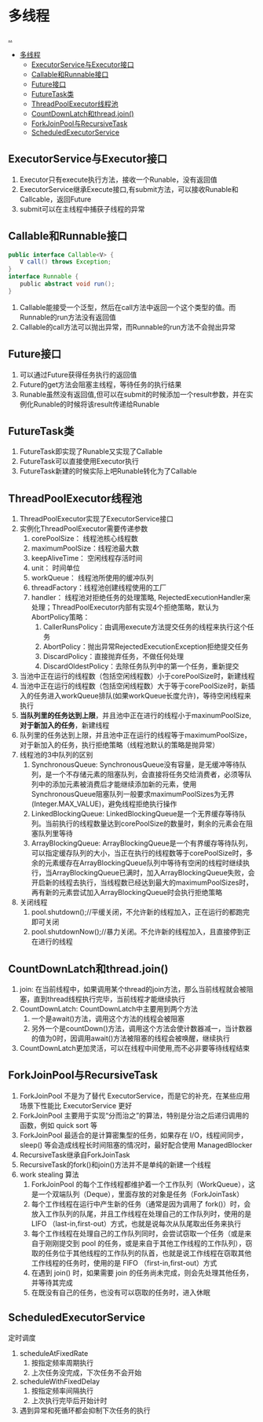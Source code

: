 # 多线程

[..](../java-catalog.md)

- [多线程](#多线程)
  - [ExecutorService与Executor接口](#executorservice与executor接口)
  - [Callable和Runnable接口](#callable和runnable接口)
  - [Future接口](#future接口)
  - [FutureTask类](#futuretask类)
  - [ThreadPoolExecutor线程池](#threadpoolexecutor线程池)
  - [CountDownLatch和thread.join()](#countdownlatch和threadjoin)
  - [ForkJoinPool与RecursiveTask](#forkjoinpool与recursivetask)
  - [ScheduledExecutorService](#scheduledexecutorservice)


## ExecutorService与Executor接口

1. Executor只有execute执行方法，接收一个Runable，没有返回值
2. ExecutorService继承Execute接口,有submit方法，可以接收Runable和Callcable，返回Future
3. submit可以在主线程中捕获子线程的异常



## Callable和Runnable接口

```java
public interface Callable<V> {
　　V call() throws Exception;
}
interface Runnable {
　　public abstract void run();
}
```
1. Callable能接受一个泛型，然后在call方法中返回一个这个类型的值。而Runnable的run方法没有返回值
2. Callable的call方法可以抛出异常，而Runnable的run方法不会抛出异常

## Future接口

1. 可以通过Future获得任务执行的返回值
2. Future的get方法会阻塞主线程，等待任务的执行结果
3. Runable虽然没有返回值,但可以在submit的时候添加一个result参数，并在实例化Runable的时候将该result传递给Runable

## FutureTask类

1. FutureTask即实现了Runable又实现了Callable
2. FutureTask可以直接使用Executor执行
3. FutureTask新建的时候实际上吧Runable转化为了Callable

## ThreadPoolExecutor线程池

1. ThreadPoolExecutor实现了ExecutorService接口
2. 实例化ThreadPoolExecutor需要传递参数
   1. corePoolSize： 线程池核心线程数
   2. maximumPoolSize：线程池最大数
   3. keepAliveTime： 空闲线程存活时间
   4. unit： 时间单位
   5. workQueue： 线程池所使用的缓冲队列
   6. threadFactory：线程池创建线程使用的工厂
   7. handler： 线程池对拒绝任务的处理策略, RejectedExecutionHandler来处理；ThreadPoolExecutor内部有实现4个拒绝策略，默认为AbortPolicy策略：
      1. CallerRunsPolicy：由调用execute方法提交任务的线程来执行这个任务
      2. AbortPolicy：抛出异常RejectedExecutionException拒绝提交任务
      3. DiscardPolicy：直接抛弃任务，不做任何处理
      4. DiscardOldestPolicy：去除任务队列中的第一个任务，重新提交
3. 当池中正在运行的线程数（包括空闲线程数）小于corePoolSize时，新建线程
4. 当池中正在运行的线程数（包括空闲线程数）大于等于corePoolSize时，新插入的任务进入workQueue排队(如果workQueue长度允许)，等待空闲线程来执行
5. **当队列里的任务达到上限**，并且池中正在进行的线程小于maxinumPoolSize,**对于新加入的任务**，新建线程
6. 队列里的任务达到上限，并且池中正在运行的线程等于maximumPoolSize，对于新加入的任务，执行拒绝策略（线程池默认的策略是抛异常）
7. 线程池的3中队列的区别
   1. SynchronousQueue: SynchronousQueue没有容量，是无缓冲等待队列，是一个不存储元素的阻塞队列，会直接将任务交给消费者，必须等队列中的添加元素被消费后才能继续添加新的元素，使用SynchronousQueue阻塞队列一般要求maximumPoolSizes为无界(Integer.MAX_VALUE)，避免线程拒绝执行操作
   2. LinkedBlockingQueue: LinkedBlockingQueue是一个无界缓存等待队列。当前执行的线程数量达到corePoolSize的数量时，剩余的元素会在阻塞队列里等待
   3. ArrayBlockingQueue: ArrayBlockingQueue是一个有界缓存等待队列，可以指定缓存队列的大小，当正在执行的线程数等于corePoolSize时，多余的元素缓存在ArrayBlockingQueue队列中等待有空闲的线程时继续执行，当ArrayBlockingQueue已满时，加入ArrayBlockingQueue失败，会开启新的线程去执行，当线程数已经达到最大的maximumPoolSizes时，再有新的元素尝试加入ArrayBlockingQueue时会执行拒绝策略
8. 关闭线程
   1. pool.shutdown();//平缓关闭，不允许新的线程加入，正在运行的都跑完即可关闭
   2. pool.shutdownNow();//暴力关闭。不允许新的线程加入，且直接停到正在进行的线程

## CountDownLatch和thread.join()

1. join: 在当前线程中，如果调用某个thread的join方法，那么当前线程就会被阻塞，直到thread线程执行完毕，当前线程才能继续执行
2. CountDownLatch: CountDownLatch中主要用到两个方法
   1. 一个是await()方法，调用这个方法的线程会被阻塞
   2. 另外一个是countDown()方法，调用这个方法会使计数器减一，当计数器的值为0时，因调用await()方法被阻塞的线程会被唤醒，继续执行
3. CountDownLatch更加灵活，可以在线程中间使用,而不必非要等待线程结束

## ForkJoinPool与RecursiveTask

1. ForkJoinPool 不是为了替代 ExecutorService，而是它的补充，在某些应用场景下性能比 ExecutorService 更好
2. ForkJoinPool 主要用于实现“分而治之”的算法，特别是分治之后递归调用的函数，例如 quick sort 等
3. ForkJoinPool 最适合的是计算密集型的任务，如果存在 I/O，线程间同步，sleep() 等会造成线程长时间阻塞的情况时，最好配合使用 ManagedBlocker  
4. RecursiveTask继承自ForkJoinTask
5. RecursiveTask的fork()和join()方法并不是单纯的新建一个线程
6. work stealing 算法
   1. ForkJoinPool 的每个工作线程都维护着一个工作队列（WorkQueue），这是一个双端队列（Deque），里面存放的对象是任务（ForkJoinTask）
   2. 每个工作线程在运行中产生新的任务（通常是因为调用了 fork()）时，会放入工作队列的队尾，并且工作线程在处理自己的工作队列时，使用的是 LIFO （last-in,first-out）方式，也就是说每次从队尾取出任务来执行
   3. 每个工作线程在处理自己的工作队列同时，会尝试窃取一个任务（或是来自于刚刚提交到 pool 的任务，或是来自于其他工作线程的工作队列），窃取的任务位于其他线程的工作队列的队首，也就是说工作线程在窃取其他工作线程的任务时，使用的是 FIFO （first-in,first-out）方式
   4. 在遇到 join() 时，如果需要 join 的任务尚未完成，则会先处理其他任务，并等待其完成
   5. 在既没有自己的任务，也没有可以窃取的任务时，进入休眠

## ScheduledExecutorService

定时调度

1. scheduleAtFixedRate
   1. 按指定频率周期执行
   2. 上次任务没完成，下次任务不会开始
2. scheduleWithFixedDelay
   1. 按指定频率间隔执行
   2. 上次执行完毕后开始计时
3. 遇到异常和死循环都会抑制下次任务的执行